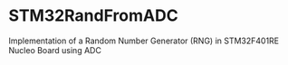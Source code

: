 # STM32RandFromADC
Implementation of a Random Number Generator (RNG) in STM32F401RE Nucleo Board using ADC 
